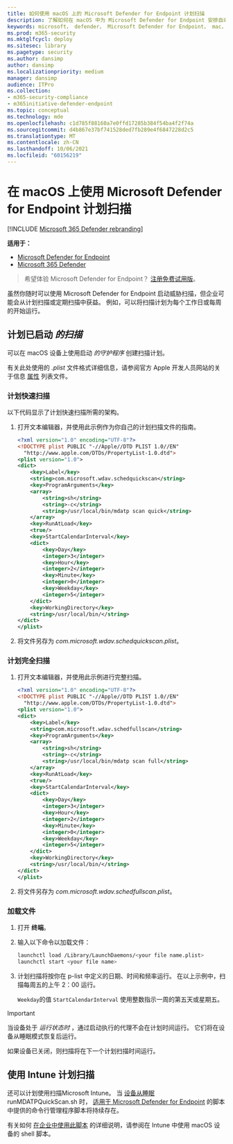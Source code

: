 ```yaml
---
title: 如何使用 macOS 上的 Microsoft Defender for Endpoint 计划扫描
description: 了解如何在 macOS 中为 Microsoft Defender for Endpoint 安排自动扫描时间，以更好地保护组织的资产。
keywords: microsoft， defender， Microsoft Defender for Endpoint， mac， 扫描， 防病毒
ms.prod: m365-security
ms.mktglfcycl: deploy
ms.sitesec: library
ms.pagetype: security
ms.author: dansimp
author: dansimp
ms.localizationpriority: medium
manager: dansimp
audience: ITPro
ms.collection:
- m365-security-compliance
- m365initiative-defender-endpoint
ms.topic: conceptual
ms.technology: mde
ms.openlocfilehash: c1d785f88160a7e0ffd17285b384f54ba4f2f74a
ms.sourcegitcommit: d4b867e37bf741528ded7fb289e4f6847228d2c5
ms.translationtype: MT
ms.contentlocale: zh-CN
ms.lasthandoff: 10/06/2021
ms.locfileid: "60156219"
---
```

# <a name="schedule-scans-with-microsoft-defender-for-endpoint-on-macos"></a>在 macOS 上使用 Microsoft Defender for Endpoint 计划扫描

[!INCLUDE [Microsoft 365 Defender rebranding](../../includes/microsoft-defender.md)]

**适用于：**
- [Microsoft Defender for Endpoint](https://go.microsoft.com/fwlink/p/?linkid=2154037)
- [Microsoft 365 Defender](https://go.microsoft.com/fwlink/?linkid=2118804)

> 希望体验 Microsoft Defender for Endpoint？ [注册免费试用版](https://signup.microsoft.com/create-account/signup?products=7f379fee-c4f9-4278-b0a1-e4c8c2fcdf7e&ru=https://aka.ms/MDEp2OpenTrial?ocid=docs-wdatp-exposedapis-abovefoldlink)。

虽然你随时可以使用 Microsoft Defender for Endpoint 启动威胁扫描，但企业可能会从计划扫描或定期扫描中获益。 例如，可以将扫描计划为每个工作日或每周的开始运行。 

## <a name="schedule-a-scan-with-launchd"></a>计划已启动 *的扫描*

可以在 macOS 设备上使用启动 *的守护程序* 创建扫描计划。

有关此处使用的 *.plist* 文件格式详细信息，请参阅官方 Apple 开发人员网站的关于信息 [属性](https://developer.apple.com/library/archive/documentation/General/Reference/InfoPlistKeyReference/Articles/AboutInformationPropertyListFiles.html) 列表文件。

### <a name="schedule-a-quick-scan"></a>计划快速扫描

以下代码显示了计划快速扫描所需的架构。 

1. 打开文本编辑器，并使用此示例作为你自己的计划扫描文件的指南。

    ```XML
    <?xml version="1.0" encoding="UTF-8"?>
    <!DOCTYPE plist PUBLIC "-//Apple//DTD PLIST 1.0//EN"
      "http://www.apple.com/DTDs/PropertyList-1.0.dtd">
    <plist version="1.0">
    <dict>
        <key>Label</key>
        <string>com.microsoft.wdav.schedquickscan</string>
        <key>ProgramArguments</key>
        <array>
            <string>sh</string>
            <string>-c</string>
            <string>/usr/local/bin/mdatp scan quick</string>
        </array>
        <key>RunAtLoad</key>
        <true/>
        <key>StartCalendarInterval</key>
        <dict>
            <key>Day</key>
            <integer>3</integer>
            <key>Hour</key>
            <integer>2</integer>
            <key>Minute</key>
            <integer>0</integer>
            <key>Weekday</key>
            <integer>5</integer>
        </dict>
        <key>WorkingDirectory</key>
        <string>/usr/local/bin/</string>
    </dict>
    </plist>
     ```

2. 将文件另存为 *com.microsoft.wdav.schedquickscan.plist*。

### <a name="schedule-a-full-scan"></a>计划完全扫描

1. 打开文本编辑器，并使用此示例进行完整扫描。

    ```XML
    <?xml version="1.0" encoding="UTF-8"?>
    <!DOCTYPE plist PUBLIC "-//Apple//DTD PLIST 1.0//EN"
      "http://www.apple.com/DTDs/PropertyList-1.0.dtd">
    <plist version="1.0">
    <dict>
        <key>Label</key>
        <string>com.microsoft.wdav.schedfullscan</string>
        <key>ProgramArguments</key>
        <array>
            <string>sh</string>
            <string>-c</string>
            <string>/usr/local/bin/mdatp scan full</string>
        </array>
        <key>RunAtLoad</key>
        <true/>
        <key>StartCalendarInterval</key>
        <dict>
            <key>Day</key>
            <integer>3</integer>
            <key>Hour</key>
            <integer>2</integer>
            <key>Minute</key>
            <integer>0</integer>
            <key>Weekday</key>
            <integer>5</integer>
        </dict>
        <key>WorkingDirectory</key>
        <string>/usr/local/bin/</string>
    </dict>
    </plist>
     ```

2. 将文件另存为 *com.microsoft.wdav.schedfullscan.plist*。
 
### <a name="load-your-file"></a>加载文件

1. 打开 **终端**。
2. 输入以下命令以加载文件：

    ```bash
    launchctl load /Library/LaunchDaemons/<your file name.plist>
    launchctl start <your file name>
    ```

3. 计划扫描将按你在 p-list 中定义的日期、时间和频率运行。 在以上示例中，扫描每周五的上午 2：00 运行。 

    `Weekday`的值 `StartCalendarInterval` 使用整数指示一周的第五天或星期五。

 > [!IMPORTANT]
 > 当设备处于 *运行状态时* ，通过启动执行的代理不会在计划时间运行。 它们将在设备从睡眠模式恢复后运行。
 >
 > 如果设备已关闭，则扫描将在下一个计划扫描时间运行。

## <a name="schedule-a-scan-with-intune"></a>使用 Intune 计划扫描

还可以计划使用扫描Microsoft Intune。 当 [设备从睡眠](https://github.com/microsoft/shell-intune-samples/tree/master/Misc/MDATP#runmdatpquickscansh) runMDATPQuickScan.sh 时， [适用于 Microsoft Defender for Endpoint](https://github.com/microsoft/shell-intune-samples/tree/master/Misc/MDATP) 的脚本中提供的命令行管理程序脚本将持续存在。 

有关如何 [在企业中使用此脚本](/mem/intune/apps/macos-shell-scripts) 的详细说明，请参阅在 Intune 中使用 macOS 设备的 shell 脚本。
